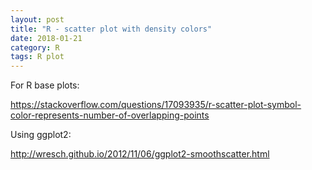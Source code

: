 ```yaml
---
layout: post
title: "R - scatter plot with density colors"
date: 2018-01-21
category: R
tags: R plot
---
```



For R base plots:

https://stackoverflow.com/questions/17093935/r-scatter-plot-symbol-color-represents-number-of-overlapping-points



Using ggplot2:

http://wresch.github.io/2012/11/06/ggplot2-smoothscatter.html
